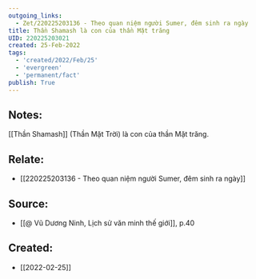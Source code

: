 ```yaml
---
outgoing_links:
  - Zet/220225203136 - Theo quan niệm người Sumer, đêm sinh ra ngày
title: Thần Shamash là con của thần Mặt trăng
UID: 220225203021
created: 25-Feb-2022
tags:
  - 'created/2022/Feb/25'
  - 'evergreen'
  - 'permanent/fact'
publish: True
---
```

## Notes:
[[Thần Shamash]] (Thần Mặt Trời) là con của thần Mặt trăng.

## Relate:
- [[220225203136 - Theo quan niệm người Sumer, đêm sinh ra ngày]]

## Source:
- [[@ Vũ Dương Ninh, Lịch sử văn minh thế giới]], p.40




## Created:
- [[2022-02-25]]
